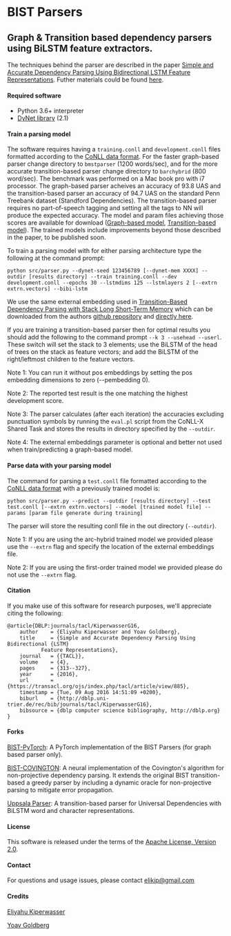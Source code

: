 # BIST Parsers
## Graph & Transition based dependency parsers using BiLSTM feature extractors.

The techniques behind the parser are described in the paper [Simple and Accurate Dependency Parsing Using Bidirectional LSTM Feature Representations](https://www.transacl.org/ojs/index.php/tacl/article/viewFile/885/198). Futher materials could be found [here](http://elki.cc/#/article/Simple%20and%20Accurate%20Dependency%20Parsing%20Using%20Bidirectional%20LSTM%20Feature%20Representations).

#### Required software

 * Python 3.6+ interpreter
 * [DyNet library](https://github.com/clab/dynet/tree/master/python) (2.1)

#### Train a parsing model

The software requires having a `training.conll` and `development.conll` files formatted according to the [CoNLL data format](http://ilk.uvt.nl/conll/#dataformat).
For the faster graph-based parser change directory to `bmstparser` (1200 words/sec), and for the more accurate transition-based parser change directory to `barchybrid` (800 word/sec). The benchmark was performed on a Mac book pro with i7 processor. The graph-based parser acheives an accuracy of 93.8 UAS and the transition-based parser an accuracy of 94.7 UAS on the standard Penn Treebank dataset (Standford Dependencies). The transition-based parser requires no part-of-speech tagging and setting all the tags to NN will produce the expected accuracy. The model and param files achieving those scores are available for download ([Graph-based model](https://www.dropbox.com/sh/v9cbshnmb36km6v/AADgBS9hb9vy0o-UBZW9AbbKa/bestfirstorder.tar.gz?dl=0), [Transition-based model](https://www.dropbox.com/sh/v9cbshnmb36km6v/AACEPp3DLQeJnRA_QyPmll93a/bestarchybrid.tar.gz?dl=0)). The trained models include improvements beyond those described in the paper, to be published soon.

To train a parsing model with for either parsing architecture type the following at the command prompt:

    python src/parser.py --dynet-seed 123456789 [--dynet-mem XXXX] --outdir [results directory] --train training.conll --dev development.conll --epochs 30 --lstmdims 125 --lstmlayers 2 [--extrn extrn.vectors] --bibi-lstm

We use the same external embedding used in [Transition-Based Dependency Parsing with Stack Long Short-Term Memory](http://arxiv.org/abs/1505.08075) which can be downloaded from the authors [github repository](https://github.com/clab/lstm-parser/) and [directly here](https://drive.google.com/file/d/0B8nESzOdPhLsdWF2S1Ayb1RkTXc/view?usp=sharing).

If you are training a transition-based parser then for optimal results you should add the following to the command prompt `--k 3 --usehead --userl`. These switch will set the stack to 3 elements; use the BiLSTM of the head of trees on the stack as feature vectors; and add the BiLSTM of the right/leftmost children to the feature vectors.

Note 1: You can run it without pos embeddings by setting the pos embedding dimensions to zero (--pembedding 0).

Note 2: The reported test result is the one matching the highest development score.

Note 3: The parser calculates (after each iteration) the accuracies excluding punctuation symbols by running the `eval.pl` script from the CoNLL-X Shared Task and stores the results in directory specified by the `--outdir`.

Note 4: The external embeddings parameter is optional and better not used when train/predicting a graph-based model.

#### Parse data with your parsing model

The command for parsing a `test.conll` file formatted according to the [CoNLL data format](http://ilk.uvt.nl/conll/#dataformat) with a previously trained model is:

    python src/parser.py --predict --outdir [results directory] --test test.conll [--extrn extrn.vectors] --model [trained model file] --params [param file generate during training]

The parser will store the resulting conll file in the out directory (`--outdir`).

Note 1: If you are using the arc-hybrid trained model we provided please use the `--extrn` flag and specify the location of the external embeddings file.

Note 2: If you are using the first-order trained model we provided please do not use the `--extrn` flag.

#### Citation

If you make use of this software for research purposes, we'll appreciate citing the following:

    @article{DBLP:journals/tacl/KiperwasserG16,
        author    = {Eliyahu Kiperwasser and Yoav Goldberg},
        title     = {Simple and Accurate Dependency Parsing Using Bidirectional {LSTM}
               Feature Representations},
        journal   = {{TACL}},
        volume    = {4},
        pages     = {313--327},
        year      = {2016},
        url       = {https://transacl.org/ojs/index.php/tacl/article/view/885},
        timestamp = {Tue, 09 Aug 2016 14:51:09 +0200},
        biburl    = {http://dblp.uni-trier.de/rec/bib/journals/tacl/KiperwasserG16},
        bibsource = {dblp computer science bibliography, http://dblp.org}
    }
    
#### Forks

[BIST-PyTorch](https://github.com/wddabc/bist-parser): A PyTorch implementation of the BIST Parsers (for graph based parser only). 

[BIST-COVINGTON](https://github.com/aghie/LyS-FASTPARSE): A neural implementation of the Covington's algorithm for non-projective dependency parsing. It extends the original BIST transition-based a greedy parser by including a dynamic oracle for non-projective parsing to mitigate error propagation.

[Uppsala Parser](https://github.com/UppsalaNLP/uuparser):  A transition-based parser for Universal Dependencies with BiLSTM word and character representations. 

#### License

This software is released under the terms of the [Apache License, Version 2.0](http://www.apache.org/licenses/LICENSE-2.0).

#### Contact

For questions and usage issues, please contact elikip@gmail.com

#### Credits

[Eliyahu Kiperwasser](http://elki.cc)

[Yoav Goldberg](https://www.cs.bgu.ac.il/~yoavg/uni/)

